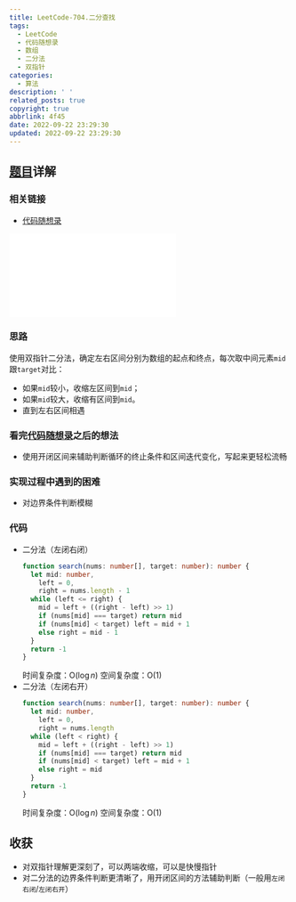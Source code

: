 ```yaml
---
title: LeetCode-704.二分查找
tags:
  - LeetCode
  - 代码随想录
  - 数组
  - 二分法
  - 双指针
categories:
  - 算法
description: ' '
related_posts: true
copyright: true
abbrlink: 4f45
date: 2022-09-22 23:29:30
updated: 2022-09-22 23:29:30
---
```


## [题目](https://leetcode.cn/problems/binary-search/)详解

### 相关链接

- [代码随想录](https://programmercarl.com/0704.二分查找.html)

<iframe class="iframe_video" src="//player.bilibili.com/player.html?aid=896855273&bvid=BV1fA4y1o715&cid=783305542&page=1" scrolling="no" border="0" frameborder="no" framespacing="0" allowfullscreen="true"> </iframe>

### 思路

使用双指针二分法，确定左右区间分别为数组的起点和终点，每次取中间元素`mid`跟`target`对比：

- 如果`mid`较小，收缩左区间到`mid`；
- 如果`mid`较大，收缩有区间到`mid`。
- 直到左右区间相遇

### 看完[代码随想录](https://programmercarl.com/0704.二分查找.html)之后的想法

- 使用开闭区间来辅助判断循环的终止条件和区间迭代变化，写起来更轻松流畅

### 实现过程中遇到的困难

- 对边界条件判断模糊

### 代码

- 二分法（左闭右闭）
    ```ts TypeScript
    function search(nums: number[], target: number): number {
      let mid: number,
        left = 0,
        right = nums.length - 1
      while (left <= right) {
        mid = left + ((right - left) >> 1)
        if (nums[mid] === target) return mid
        if (nums[mid] < target) left = mid + 1
        else right = mid - 1
      }
      return -1
    }
    ```
    时间复杂度：O($\log n$)
    空间复杂度：O(1)
- 二分法（左闭右开）
    ```ts TypeScript
    function search(nums: number[], target: number): number {
      let mid: number, 
        left = 0,
        right = nums.length
      while (left < right) {
        mid = left + ((right - left) >> 1)
        if (nums[mid] === target) return mid
        if (nums[mid] < target) left = mid + 1
        else right = mid
      }
      return -1
    }
    ```
    时间复杂度：O($\log n$)
    空间复杂度：O(1)

## 收获

- 对双指针理解更深刻了，可以两端收缩，可以是快慢指针
- 对二分法的边界条件判断更清晰了，用开闭区间的方法辅助判断（一般用`左闭右闭`/`左闭右开`）
